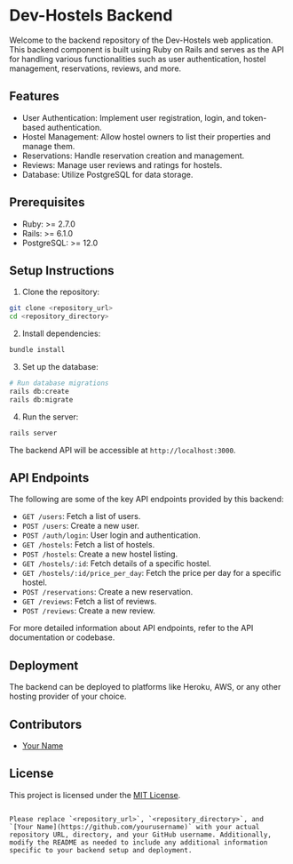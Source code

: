 # Dev-Hostels Backend

Welcome to the backend repository of the Dev-Hostels web application. This backend component is built using Ruby on Rails and serves as the API for handling various functionalities such as user authentication, hostel management, reservations, reviews, and more.

## Features

- User Authentication: Implement user registration, login, and token-based authentication.
- Hostel Management: Allow hostel owners to list their properties and manage them.
- Reservations: Handle reservation creation and management.
- Reviews: Manage user reviews and ratings for hostels.
- Database: Utilize PostgreSQL for data storage.

## Prerequisites

- Ruby: >= 2.7.0
- Rails: >= 6.1.0
- PostgreSQL: >= 12.0

## Setup Instructions

1. Clone the repository:

```sh
git clone <repository_url>
cd <repository_directory>
```

2. Install dependencies:

```sh
bundle install
```

3. Set up the database:

```sh
# Run database migrations
rails db:create
rails db:migrate
```

4. Run the server:

```sh
rails server
```

The backend API will be accessible at `http://localhost:3000`.

## API Endpoints

The following are some of the key API endpoints provided by this backend:

- `GET /users`: Fetch a list of users.
- `POST /users`: Create a new user.
- `POST /auth/login`: User login and authentication.
- `GET /hostels`: Fetch a list of hostels.
- `POST /hostels`: Create a new hostel listing.
- `GET /hostels/:id`: Fetch details of a specific hostel.
- `GET /hostels/:id/price_per_day`: Fetch the price per day for a specific hostel.
- `POST /reservations`: Create a new reservation.
- `GET /reviews`: Fetch a list of reviews.
- `POST /reviews`: Create a new review.

For more detailed information about API endpoints, refer to the API documentation or codebase.

## Deployment

The backend can be deployed to platforms like Heroku, AWS, or any other hosting provider of your choice.

## Contributors

- [Your Name](https://github.com/yourusername)

## License

This project is licensed under the [MIT License](LICENSE).
```

Please replace `<repository_url>`, `<repository_directory>`, and `[Your Name](https://github.com/yourusername)` with your actual repository URL, directory, and your GitHub username. Additionally, modify the README as needed to include any additional information specific to your backend setup and deployment.